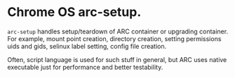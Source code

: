 # Chrome OS arc-setup.

`arc-setup` handles setup/teardown of ARC container or upgrading container.
For example, mount point creation, directory creation, setting permissions uids
and gids, selinux label setting, config file creation.

Often, script language is used for such stuff in general, but ARC uses native
executable just for performance and better testability.
